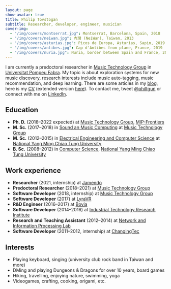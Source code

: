 ```yaml
---
layout: page
show-avatar: true
title: Philip Tovstogan
subtitle: Researcher, developer, engineer, musician
cover-img: 
  - "/img/covers/montserrat.jpg": Montserrat, Barcelona, Spain, 2018
  - "/img/covers/neiwan.jpg": 內灣 (NeiWan), Taiwan, 2013
  - "/img/covers/asturias.jpg": Picos de Europa, Asturias, Sapin, 2019
  - "/img/covers/antibes.jpg": Cap d'Antibes from plane, France, 2019
  - "/img/covers/nuria.jpg": Nuria, border between Spain and France, 2018
---
```


I am currently a predoctoral researcher in [Music Technology Group](https://www.upf.edu/web/mtg/) in [Universitat Pompeu Fabra](https://upf.edu/). My topic is about exploration systems for new music discovery, research interests include music auto-tagging, music recommendation, and deep learning. There are some articles in my [blog](/blog), here is my [CV](/cv.pdf) (extended version [here](/cv)). To contact me, tweet [@philtgun](https://twitter.com/intent/tweet?text=@philtgun) or connect with me on [LinkedIn](https://linkedin.com/in/philtgun). 

## Education

<ul class="fa-ul">
  <li><span class="fa-li"><i class="fas fa-spinner fa-pulse"></i></span>
  	<strong>Ph. D.</strong> (2018–2022 expected) at <a href="https://www.upf.edu/web/mtg">Music Technology Group</a>, <a href="https://mip-frontiers.eu/">MIP-Frontiers</a>
  </li>
  <li><span class="fa-li"><i class="fas fa-graduation-cap"></i></span>
  	<strong>M. Sc.</strong> (2017–2018) in <a href="https://www.upf.edu/web/smc">Sound an Music Computing</a> at <a href="https://www.upf.edu/web/mtg">Music Technology Group</a>
  </li>
  <li><span class="fa-li"><i class="fas fa-graduation-cap"></i></span>
  	<strong>M. Sc.</strong> (2012–2015) in <a href="https://eecsigp.nycu.edu.tw/">Electrical Engineering and Computer Science</a> at <a href="https://www.nycu.edu.tw/en/">National Yang Ming Chiao Tung University</a>
  </li>
  <li><span class="fa-li"><i class="fas fa-graduation-cap"></i></span>
  	<strong>B. Sc.</strong> (2008–2012) in <a href="https://www.cs.nycu.edu.tw/">Computer Science</a>, <a href="https://www.nycu.edu.tw/en/">National Yang Ming Chiao Tung University</a>
  </li>
</ul>


## Work experience

<ul class="fa-ul">
  <li><span class="fa-li"><i class="fas fa-flask"></i></span>
    <strong>Researcher</strong> (2021, internship) at <a href="https://jamendo.com">Jamendo</a>
  </li>
  <li><span class="fa-li"><i class="fas fa-flask"></i></span>
    <strong>Predoctoral Researcher</strong> (2018–2021) at <a href="https://www.upf.edu/web/mtg">Music Technology Group</a>
  </li>
  <li><span class="fa-li"><i class="fas fa-briefcase"></i></span>
    <strong>Software Developer</strong> (2018, internship) at <a href="https://www.upf.edu/web/mtg">Music Technology Group</a>
  </li>
  <li><span class="fa-li"><i class="fas fa-briefcase"></i></span>
  	<strong>Software Developer</strong> (2017) at <a href="http://lyravr.com/">LyraVR</a>
  </li>
  <li><span class="fa-li"><i class="fas fa-briefcase"></i></span>
  	<strong>R&D Engineer</strong> (2016–2017) at <a href="https://www.bovicloud.com/">Bovia</a>
  </li>
  <li><span class="fa-li"><i class="fas fa-briefcase"></i></span>
  	<strong>Software Developer</strong> (2014–2016) at <a href="https://www.itri.org.tw/english/">Industrial Technology Research Institute</a>
  </li>
  <li><span class="fa-li"><i class="fas fa-flask"></i></span>
    <strong>Research and Teaching Assistant</strong> (2012–2014) at <a href="https://www.cs.nctu.edu.tw/research/multimedia-communication">Network and Information Processing Lab</a>
  </li>
  <li><span class="fa-li"><i class="fas fa-briefcase"></i></span>
  	<strong>Software Developer</strong> (2011–2012, internship) at <a href="https://www.changingtec.com/EN/">ChangingTec</a>
  </li>
</ul>

## Interests

<ul class="fa-ul">
  <li><span class="fa-li"><i class="fas fa-music"></i></span> Playing keyboard, singing (university club rock band in Taiwan and more)</li>
  <li><span class="fa-li"><i class="fas fa-dice-d20"></i></span> DMing and playing Dungeons & Dragons for over 10 years, board games</li>
  <li><span class="fa-li"><i class="fas fa-hiking"></i></span> Hiking, travelling, enjoying nature, swimming, yoga</li>
  <li><span class="fa-li"><i class="fas fa-asterisk"></i></span> Videogames, crafting, cooking, origami, etc.</li>
</ul>